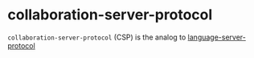# collaboration-server-protocol

`collaboration-server-protocol` (CSP) is the analog to [language-server-protocol][]

<!-- Links -->

[language-server-protocol]: https://github.com/microsoft/language-server-protocol
